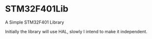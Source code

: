 # STM32F401Lib
A Simple STM32F401 Library

Initially the library will use HAL, slowly I intend to make it independent.
